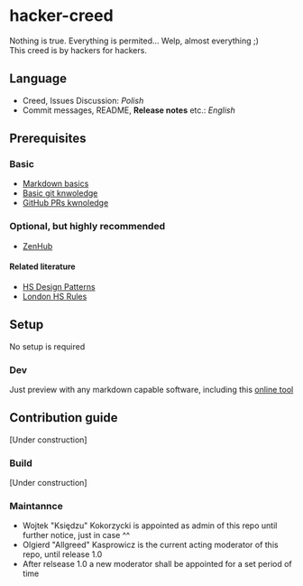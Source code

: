 # hacker-creed
Nothing is true. Everything is permited... Welp, almost everything ;)       
This creed is by hackers for hackers.

## Language

+ Creed, Issues Discussion: *Polish*
+ Commit messages, README, **Release notes** etc.: *English*

## Prerequisites

### Basic
+ [Markdown basics](https://github.com/adam-p/markdown-here/wiki/Markdown-Cheatsheet)
+ [Basic git knwoledge](https://www.youtube.com/watch?v=0fKg7e37bQE)
+ [GitHub PRs kwnoledge](https://www.youtube.com/watch?v=oFYyTZwMyAg)

### Optional, but highly recommended
+ [ZenHub](https://www.zenhub.com/)

#### Related literature
+ [HS Design Patterns](https://wiki.hackerspaces.org/Design_Patterns)
+ [London HS Rules](https://wiki.london.hackspace.org.uk/view/Rules)

## Setup

No setup is required

### Dev

Just preview with any markdown capable software, including this [online tool](http://dillinger.io/)

## Contribution guide

[Under construction]

### Build

[Under construction]

### Maintannce

- Wojtek "Księdzu" Kokorzycki is appointed as admin of this repo until further notice, just in case ^^
- Olgierd "Allgreed" Kasprowicz is the current acting moderator of this repo, until release 1.0
- After relsease 1.0 a new moderator shall be appointed for a set period of time
